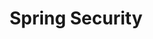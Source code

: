 ---
layout: tag
permalink: /tags/Spring_Security/
taxonomy: Spring_Security
title: "Spring Security"

author_profile: true
sidebar:
  nav: "docs"
---